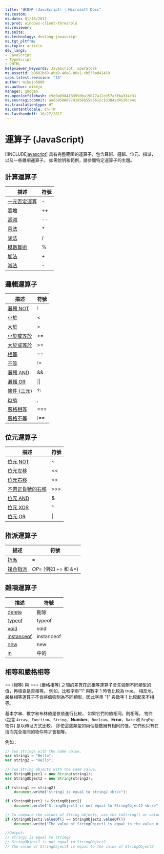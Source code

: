 ```yaml
---
title: "運算子 (JavaScript) | Microsoft Docs"
ms.custom: 
ms.date: 01/18/2017
ms.prod: windows-client-threshold
ms.reviewer: 
ms.suite: 
ms.technology: devlang-javascript
ms.tgt_pltfrm: 
ms.topic: article
dev_langs:
- JavaScript
- TypeScript
- DHTML
helpviewer_keywords: JavaScript, operators
ms.assetid: b8602b69-aba9-46e8-86e1-cb533ad41410
caps.latest.revision: "13"
author: mikejo5000
ms.author: mikejo
manager: ghogen
ms.openlocfilehash: c9d0a098418399dba19b77a12c057a3fba334e31
ms.sourcegitcommit: aadb9588877418b8b55a5612c1d3842d4520ca4c
ms.translationtype: HT
ms.contentlocale: zh-TW
ms.lasthandoff: 10/27/2017
---
```

# <a name="operators-javascript"></a>運算子 (JavaScript)
[!INCLUDE[javascript](../javascript/includes/javascript-md.md)] 具有完整範圍的運算子，包含算術、邏輯、位元、指派，以及一些雜項運算子。 如需說明和範例，請參閱特定運算子的主題。  
  
## <a name="computational-operators"></a>計算運算子  
  
|描述|符號|  
|-----------------|------------|  
|[一元否定運算](../javascript/reference/subtraction-operator-decrement-javascript.md)|-|  
|[遞增](../javascript/reference/increment-and-decrement-operators-javascript.md)|++|  
|[遞減](../javascript/reference/increment-and-decrement-operators-javascript.md)|--|  
|[乘法](../javascript/reference/multiplication-operator-decrement-javascript.md)|*|  
|[除法](../javascript/reference/division-operator-decrement-javascript.md)|/|  
|[模數算術](../javascript/reference/modulus-operator-decrementjavascript.md)|%|  
|[加法](../javascript/reference/addition-operator-decrement-javascript.md)|+|  
|[減法](../javascript/reference/subtraction-operator-decrement-javascript.md)|-|  
  
## <a name="logical-operators"></a>邏輯運算子  
  
|描述|符號|  
|-----------------|------------|  
|[邏輯 NOT](../javascript/reference/logical-not-operator-decrement-exclpt-javascript.md)|!|  
|[小於](../javascript/reference/comparison-operators-javascript.md)|\<|  
|[大於](../javascript/reference/comparison-operators-javascript.md)|>|  
|[小於或等於](../javascript/reference/comparison-operators-javascript.md)|\<=|  
|[大於或等於](../javascript/reference/comparison-operators-javascript.md)|>=|  
|[相等](../javascript/reference/comparison-operators-javascript.md)|==|  
|[不等](../javascript/reference/comparison-operators-javascript.md)|!=|  
|[邏輯 AND](../javascript/reference/logical-and-operator-decrement-javascript.md)|&&|  
|[邏輯 OR](../javascript/reference/logical-or-operator-decrement-javascript.md)|&#124;&#124;|  
|[條件 (三元)](../javascript/reference/conditional-ternary-operator-decrement-javascript.md)|?:|  
|[逗號](../javascript/reference/comma-operator-decrement-javascript.md)|,|  
|[嚴格相等](../javascript/reference/comparison-operators-javascript.md)|===|  
|[嚴格不等](../javascript/reference/comparison-operators-javascript.md)|!==|  
  
## <a name="bitwise-operators"></a>位元運算子  
  
|描述|符號|  
|-----------------|------------|  
|[位元 NOT](../javascript/reference/bitwise-not-operator-decrement-tilde-javascript.md)|~|  
|[位元左移](../javascript/reference/bitwise-left-shift-operator-decrement-javascript.md)|<\<|  
|[位元右移](../javascript/reference/bitwise-right-shift-operator-decrement-javascript.md)|>>|  
|[不帶正負號的右移](../javascript/reference/unsigned-right-shift-operator-decrement-javascript.md)|>>>|  
|[位元 AND](../javascript/reference/bitwise-and-operator-decrement-javascript.md)|&|  
|[位元 XOR](../javascript/reference/bitwise-xor-operator-decrement-hat-javascript.md)|^|  
|[位元 OR](../javascript/reference/bitwise-or-operator-decrement-javascript.md)|&#124;|  
  
## <a name="assignment-operators"></a>指派運算子  
  
|描述|符號|  
|-----------------|------------|  
|[指派](../javascript/reference/assignment-operator-decrement-equal-javascript.md)|=|  
|[複合指派](../javascript/reference/compound-assignment-operators-javascript.md)|*OP*= (例如 += 和 &=)|  
  
## <a name="miscellaneous-operators"></a>雜項運算子  
  
|描述|符號|  
|-----------------|------------|  
|[delete](../javascript/reference/delete-operator-decrementjavascript.md)|刪除|  
|[typeof](../javascript/reference/typeof-operator-decrementjavascript.md)|typeof|  
|[void](../javascript/reference/void-operator-decrementjavascript.md)|void|  
|[instanceof](../javascript/reference/instanceof-operator-decrementjavascript.md)|instanceof|  
|[new](../javascript/reference/new-operator-decrementjavascript.md)|new|  
|[in](../javascript/reference/in-operator-decrementjavascript.md)|中的|  
  
## <a name="equality-and-strict-equality"></a>相等和嚴格相等  
 == (相等) 與 === (嚴格相等) 之間的差異在於相等運算子會先強制不同類型的值，再檢查是否相等。 例如，比較字串"1" 與數字 1 時會比較為 true。 相反地，嚴格相等運算子不會將值強制為不同類型，因此字串 "1" 與數字 1 比較起來不相等。  
  
 基本字串、數字和布林值是依值進行比較。 如果它們的值相同，則相等。 物件 (包含 `Array`、`Function`、`String`、**Number**、`Boolean`、**Error**、`Date` 和 `RegExp` 物件) 是以傳址方式比較。 即使這些類型的兩個變數擁有相同的值，它們也只有在指向完全相同的物件時才會相等。  
  
 例如：  
  
```JavaScript  
// Two strings with the same value.  
var string1 = "Hello";  
var string2 = "Hello";  
  
// Two String objects with the same value.  
var StringObject1 = new String(string1);  
var StringObject2 = new String(string2);  
  
if (string1 == string2)  
    document.write("string1 is equal to string2 <br/>");  
  
if (StringObject1 != StringObject2)  
    document.write("StringObject1 is not equal to StringObject2 <br/>");  
  
// To compare the values of String objects, use the toString() or valueOf() methods.  
if (StringObject1.valueOf() == StringObject2.valueOf())  
    document.write("The value of StringObject1 is equal to the value of StringObject2");  
  
//Output:  
// string1 is equal to string2   
// StringObject1 is not equal to StringObject2   
// The value of StringObject1 is equal to the value of StringObject2  
  
```